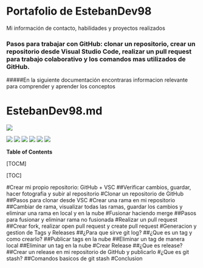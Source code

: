 # Portafolio de EstebanDev98 
Mi información de contacto, habilidades y proyectos realizados

### Pasos para trabajar con GitHub: clonar un repositorio, crear un repositorio desde Visual Studio Code, realizar un pull request para trabajo colaborativo y los comandos mas utilizados de GitHub.

#####En la siguiente documentación encontraras informacion relevante para comprender y aprender los conceptos 

# EstebanDev98.md

![](https://adictosaltrabajo.com/wp-content/uploads/2020/01/intergracionportada.png)

![](https://img.shields.io/github/stars/pandao/editor.md.svg) ![](https://img.shields.io/github/forks/pandao/editor.md.svg) ![](https://img.shields.io/github/tag/pandao/editor.md.svg) ![](https://img.shields.io/github/release/pandao/editor.md.svg) ![](https://img.shields.io/github/issues/pandao/editor.md.svg) ![](https://img.shields.io/bower/v/editor.md.svg)


**Table of Contents**

[TOCM]

[TOC]

#Crear mi propio repositorio: GitHub + VSC
##Verificar cambios, guardar, hacer fotografia y subir al repositorio
#Clonar un repositorio de GitHub
##Pasos para clonar desde VSC
#Crear una rama en mi repositorio
##Cambiar de rama, visualizar todas las ramas, guardar los cambios y eliminar una rama en local y en la nube
#Fusionar haciendo merge
##Pasos para fusionar y eliminar rama no fusionada
#Realizar un pull request
##Crear fork, realizar open pull request y create pull request
#Generacion y gestion de Tags y Releases
##¿Para que sirve git log?
##¿Que es un tag y como crearlo?
##Publicar tags en la nube
##Eliminar un tag de manera local
##Eliminar un tag en la nube
#Crear Release
##¿Que es release?
##Crear un release en mi repositorio de GitHub y publicarlo
#¿Que es git stash?
##Comandos basicos de git stash
#Conclusion

